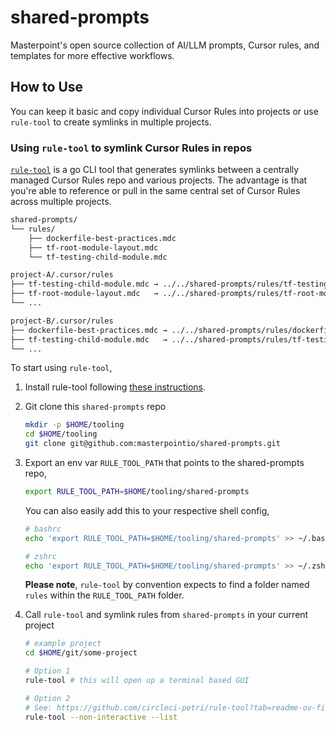 # shared-prompts

Masterpoint's open source collection of AI/LLM prompts, Cursor rules, and templates for more effective workflows.

## How to Use

You can keep it basic and copy individual Cursor Rules into projects or use `rule-tool` to create symlinks in multiple projects.

### Using `rule-tool` to symlink Cursor Rules in repos

[`rule-tool`](https://github.com/circleci-petri/rule-tool) is a go CLI tool that generates symlinks between a centrally managed Cursor Rules repo and various projects. The advantage is that you're able to reference or pull in the same central set of Cursor Rules across multiple projects.

```bash
shared-prompts/
└── rules/
    ├── dockerfile-best-practices.mdc
    ├── tf-root-module-layout.mdc
    └── tf-testing-child-module.mdc

project-A/.cursor/rules
├── tf-testing-child-module.mdc → ../../shared-prompts/rules/tf-testing-child-module.mdc
├── tf-root-module-layout.mdc   → ../../shared-prompts/rules/tf-root-module-layout.mdc
└── ...

project-B/.cursor/rules
├── dockerfile-best-practices.mdc → ../../shared-prompts/rules/dockerfile-best-practices.mdc
├── tf-testing-child-module.mdc   → ../../shared-prompts/rules/tf-testing-child-module.mdc
└── ...
```

To start using `rule-tool`,

1. Install rule-tool following [these instructions](https://github.com/circleci-petri/rule-tool?tab=readme-ov-file#usage).

2. Git clone this `shared-prompts` repo

   ```bash
   mkdir -p $HOME/tooling
   cd $HOME/tooling
   git clone git@github.com:masterpointio/shared-prompts.git
   ```

3. Export an env var `RULE_TOOL_PATH` that points to the shared-prompts repo,

   ```bash
   export RULE_TOOL_PATH=$HOME/tooling/shared-prompts
   ```

   You can also easily add this to your respective shell config,

   ```bash
   # bashrc
   echo 'export RULE_TOOL_PATH=$HOME/tooling/shared-prompts' >> ~/.bashrc

   # zshrc
   echo 'export RULE_TOOL_PATH=$HOME/tooling/shared-prompts' >> ~/.zshrc
   ```

   **Please note**, `rule-tool` by convention expects to find a folder named `rules` within the `RULE_TOOL_PATH` folder.

4. Call `rule-tool` and symlink rules from `shared-prompts` in your current project

   ```bash
   # example project
   cd $HOME/git/some-project

   # Option 1
   rule-tool # this will open up a terminal based GUI

   # Option 2
   # See: https://github.com/circleci-petri/rule-tool?tab=readme-ov-file#non-interactive-mode
   rule-tool --non-interactive --list
   ```

